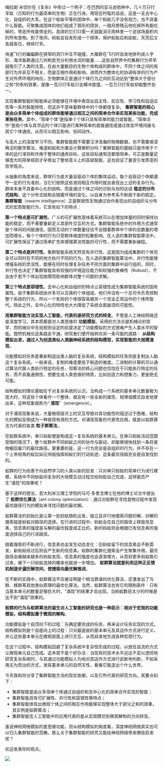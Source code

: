 梅拉妮·米切尔在《复杂》中举过一个例子：在巴西的亚马逊雨林中，几十万只行军蚁（已知的行为最简单的生物）正在行进。用现在时髦的话说，这是一支去中心化、自组织的大军。在这个蚁蚁平等的团体中，单个蚂蚁几乎没有视力，也不具备什么智能。可聚集成团体的他们组成了扇形的团状，一路风卷残云地吃掉所有能吃掉的，带走所有能带走的。高效的它们只需一天就能消灭雨林里一个足球场面积内的所有食物。到了夜间，蚂蚁会自发形成一个球体，保护起蚁后和幼蚁，天亮后又各就各位，继续行军。

快速飞行的蝙蝠群在狭窄的洞穴中互不碰撞，大雁群在飞行时自发地排列成人字形、海洋鱼群通过几何构型充分利用水流的能量......这些自然界中的集群行为早早就吸引了人类的注意。在由大量数目的生物个体构成的群体中，不同个体之间的局部行为并非互不相关，而是互相作用和影响，进而作为整体化的协调有序的行为产生对外界环境的响应。生物群体正是通过个体行为之间的互动达到“整体大于部分之和”的有利效果，就像一百只行军蚁只会横冲直撞，一百万只行军蚁却能整齐划一。

实现集群智能的智能体必须能够在环境中表现出自主性、反应性、学习性和自适应性等一系列智能特性，但这并不意味着群体中的个体都很复杂。 **集群智能的核心是由众多简单个体组成的群体能够通过相互之间的简单合作来实现某些功能，完成某些任务**。其中，“简单个体”是指单个个体只具有简单的能力或智能，“简单合作”是指个体与其邻近的个体只能进行某种简单的直接通信或通过改变环境间接与其它个体通信，从而可以相互影响、协同动作。

与高大上的深度学习不同，集群智能既不需要汪洋浩瀚的物理数据，也不需要艰深晦涩的数学算法，难道蚂蚁和大雁会计算微积分吗？集群智能的基础只是作用于个体的运行准则和作用于整体的通用目标，这些目标通常还都很简单。可正是数量足够庞大的简单规则才孕育出了整体意义上的高级智能，这也验证了量变引发质变的哲学观点。

从抽象的角度来说，群体行为是大量自驱动个体的集体运动，每个自驱动个体都遵守一定的行为准则，当它们按照这些准则相互作用时就会表现出上述的复杂行为。群体本身不具备中心化的结构，而是通过个体之间的识别与协同达成 **稳定的分布式结构**。这个分布式结构会随着环境的变化，以自身为参考系不断趋于新的稳定。 **集群智能**（swarm intelligence）正是群居性生物通过协作表现出的自组织与分布式的宏观智能行为，它具有如下的特点：

**第一个特点是可扩展性**。广义的可扩展性意味着系统可以在增加体量的同时保持功能的稳定，而不需要重新定义其部件交互的方式。集群智能系统中的作用方式通常是个体间的间接通信，因而互动的个体数量往往不会随着群体中个体的总数量的增加而增长，每个个体的行为只受群体维度的松散影响。在人造的集群智能算法中，可扩展性保证了通过简单扩充来增强算法性能的可行性，而不需要重新编程。

**第二个特点是并行性**。集群智能系统天然具有并行性，这是因为组成集群的个体完全可以同时在不同的地方执行不同的行为。在人造的集群智能算法中，并行性能够增强系统的灵活性，能够在同时处理复杂任务不同方面的集群中自行组织。同时，并行性也决定了集群智能具有较强的环境适应能力和较强的鲁棒性（Robust），不会由于若干个体出现故障而影响群体对整个问题的求解。

**第三个特点是容错性**。去中心化和自组织的特点让容错性成为集群智能系统的固有属性。由于集群系统由许多可以互换的个体组成，他们中没有一个总司令负责控制整个系统的行为，所以一个失败的个体很容易被另一个完全正常运作的个体所取代。除此之外，去中心化的特性也大大降低了系统全面崩溃的可能性。

**用集群智能方法实现人工智能，代表的是研究方式的转变**。不管是人工神经网络还是深度学习，其本质都是对人类思维的 **功能模拟**，采用的方法论是机械论的哲学，而机械论中先验规则设定的前提决定了功能模拟的方式很难产生人类水平的智能。既然机械论这条路走不通，研究者们便开始转向另一条可能的道路： **从结构模拟出发，通过人为创造类似人类脑神经系统的结构模型，实现智能的大规模涌现**。

功能模拟的任务是重新制造出类人脑的复杂系统，结构模拟的任务则是复制出人脑这个复杂系统。一般来说，复制的难度要低于制造的难度。二进制的计算机可以通过算法代替人类执行特定的任务，但算法的核心问题也恰恰在于只能执行特定的任务，而不具备通用性，想要生成人类思维的特质，比如创造力和想象力，更是绝无可能。

结构模拟的理论基础在于对复杂系统的认识。当构成一个系统的基本单元数量极为庞大时，将这些个体看作一个整体，就会有一些全新的属性、规律或模式自发地冒出来，这种现象就称为“ **涌现**”（emergence）。

对于涌现现象来说，大量微观层次上的交互导致对其功能性的描述过于困难，结构化的模拟反倒成为一种直观有效的方式。对涌现现象的代表性应用，就是以蚁群算法为代表的各类 **粒子群算法**。

在蚁群系统中，单只蚂蚁便是构成这一复杂系统的基本单元。在单只蚂蚁活动范围受限的情况下，整个蚁群中不同蚂蚁之间的协作与联动，却能够很快找到一条将食物搬回巢穴的最优路径。更重要的是，这一行为完全是自组织的行为，并不存在一个上帝视角的蚁后如元帅般指挥蚂蚁们的行动轨迹，这条最优线路完全是自发找到的。

蚁群的行为给善于向自然学习的人类以新的启发：只对单只蚂蚁的简单行为进行建模，系统中不同蚂蚁间复杂的大规模互动过程交给蚂蚁自己完成，这样能否产生“涌现”的效果呢？

基于这样的想法，意大利米兰理工学院的马可·多里戈博士在他的博士论文中提出了 **蚁群优化算法**（ant colony optimization）：通过对蚁群在寻找食物过程中发现最优路径行为的模拟来寻找问题的最优解。

蚁群算法的初始化是让第一批蚂蚁随机出发，独立且并行地搜索问题的解，对解的搜索就是蚂蚁对路径的选择。在行进的过程中，蚂蚁会在自己的路径上释放信息素，信息素的强度是与解的最优程度成正比的，新的蚂蚁则会根据已有信息素的强度选择自己的行进路径。

随着搜索的不断进行，信息素也会发生动态变化：旧蚂蚁留下的信息素会不断蒸发，新蚂蚁经过后则会产生新的信息素。蚁群的集群化搜索会产生聚集作用，最优路径会被越来越多的蚂蚁发现，信息素的强度也会逐渐增大，从而将更多蚂蚁吸引过来，被下一只蚂蚁选择的概率也就进一步增加。 **蚁群算法就是利用这种正反馈机制逐步遍历解空间，使搜索向最优解推进**。

在不断的实践中，蚁群算法不仅被证明是个相当靠谱的优化算法，还激发出了鸟群、蜂群等其他类似原理的最优化算法。当然，蚁群算法也有它的限制条件：只有当基本单元的数量足够巨大时，“涌现”的结果才会出现。当蚂蚁数目太少的时候是达不到“涌现”效果的。

**蚁群的行为与蚁群算法的诞生对人工智能的研究也是一种启示：相对于宏观的功能模拟，结构模拟重于微观的解构**。

功能模拟是个自顶向下的过程：先确定要完成的任务，再来设计任务实现的方式。结构模拟则是个自底向上的过程：只对最底层的基本单元及其运作方式进行定义，并让这些基本单元在微观层面上进行交互，从而自发地生成各种宏观行为。

在这个过程中，结构模拟回避了复杂系统中复杂性形成的过程，以放任自流的方式让微观单元自己完成。这未尝不是个好办法：当现有的技术水平远远不足以透彻地研究复杂系统时，与其通过功能模拟人为地对其运作方式进行武断地判断，不如采用无为而治的方式，发挥基本单元的自然天性，看看它能造出个什么世界。

今天我和你分享了集群智能方法的现实依据，以及它所代表的研究方向。其要点如下：

- 集群智能是由众多简单个体通过自组织和去中心化的简单合作实现的智能；
- 集群智能具有可扩展性、并行性和容错性等特点；
- 集群智能体现出微观个体之间的相互作用能够实现整体大于部分之和的效果，其实例是蚁群算法；
- 集群智能在人工智能中的应用代表的是从宏观模仿到微观解构的方向转变。

虽说神经网络模拟的是思维功能，但从结构模拟的角度看，深度神经网络其实也可以归入集群智能的范畴。那么关于集群智能的研究又能给神经网络带来哪些启发呢？

欢迎发表你的观点。

![](https://static001.geekbang.org/resource/image/e7/51/e7151984e06f3ee537179af1cb7a1d51.jpg?wh=1110*1082)